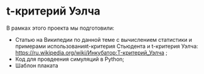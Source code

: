 # t-критерий Уэлча

В рамках этого проекта мы подготовили:
 * Статью на Википедии по данной теме с вычислением статистики и примерами использованияt-критерия Стьюдента и t-критерия Уэлча: https://ru.wikipedia.org/wiki/Инкубатор:T-критерий_Уэлча ;
 * Код для провдеения симуляций в Python;
 * Шаблон плаката
